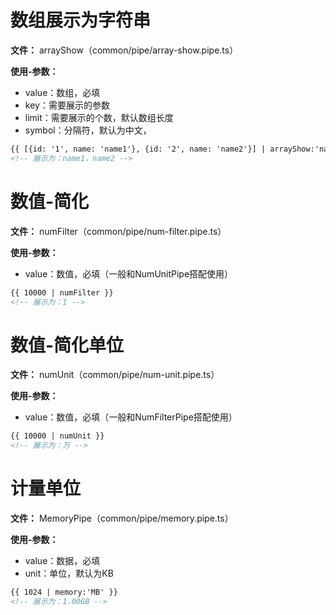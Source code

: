 # 数组展示为字符串
**文件：** arrayShow（common/pipe/array-show.pipe.ts）

**使用-参数：**
- value：数组，必填
- key：需要展示的参数
- limit：需要展示的个数，默认数组长度
- symbol：分隔符，默认为中文，
```html
{{ [{id: '1', name: 'name1'}, {id: '2', name: 'name2'}] | arrayShow:'name' }} 
<!-- 展示为：name1，name2 -->
```

# 数值-简化
**文件：** numFilter（common/pipe/num-filter.pipe.ts）

**使用-参数：**
- value：数值，必填（一般和NumUnitPipe搭配使用）
```html
{{ 10000 | numFilter }} 
<!-- 展示为：1 -->
```

# 数值-简化单位
**文件：** numUnit（common/pipe/num-unit.pipe.ts）

**使用-参数：**
- value：数值，必填（一般和NumFilterPipe搭配使用）
```html
{{ 10000 | numUnit }} 
<!-- 展示为：万 -->
```

# 计量单位
**文件：** MemoryPipe（common/pipe/memory.pipe.ts）

**使用-参数：**
- value：数据，必填
- unit：单位，默认为KB
```html
{{ 1024 | memory:'MB' }}
<!-- 展示为：1.00GB -->
```
